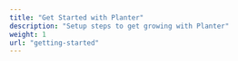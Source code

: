 ```yaml
---
title: "Get Started with Planter"
description: "Setup steps to get growing with Planter"
weight: 1
url: "getting-started"
---
```

